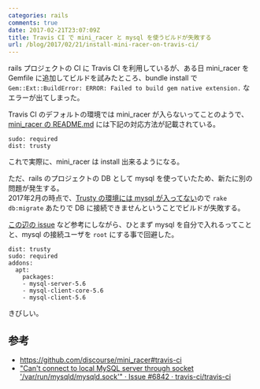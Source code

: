 ```yaml
---
categories: rails
comments: true
date: 2017-02-21T23:07:09Z
title: Travis CI で mini_racer と mysql を使うビルドが失敗する
url: /blog/2017/02/21/install-mini-racer-on-travis-ci/
---
```


rails プロジェクトの CI に Travis CI を利用しているが、ある日 mini_racer を Gemfile に追加してビルドを試みたところ、bundle install で `Gem::Ext::BuildError: ERROR: Failed to build gem native extension.` なエラーが出てしまった。

Travis CI のデフォルトの環境では mini_racer が入らないってことのようで、[mini_racer の README.md](https://github.com/discourse/mini_racer#travis-ci) には下記の対応方法が記載されている。  

    sudo: required
    dist: trusty

これで実際に、mini_racer は install 出来るようになる。  

ただ、rails のプロジェクトの DB として mysql を使っていたため、新たに別の問題が発生する。  
2017年2月の時点で、[Trusty の環境には mysql が入ってない](https://docs.travis-ci.com/user/trusty-ci-environment/#Data-Stores)ので `rake db:migrate` あたりで DB に接続できませんということでビルドが失敗する。  

[この辺の issue](https://github.com/travis-ci/travis-ci/issues/6842#issuecomment-278601433) など参考にしながら、ひとまず mysql を自分で入れるってことと、mysql の接続ユーザを `root` にする事で回避した。  

    dist: trusty
    sudo: required
    addons:
      apt:
        packages:
        - mysql-server-5.6
        - mysql-client-core-5.6
        - mysql-client-5.6

きびしい。

## 参考
- https://github.com/discourse/mini_racer#travis-ci
- ["Can't connect to local MySQL server through socket '/var/run/mysqld/mysqld.sock'" · Issue #6842 · travis-ci/travis-ci](https://github.com/travis-ci/travis-ci/issues/6842#issuecomment-278601433)
